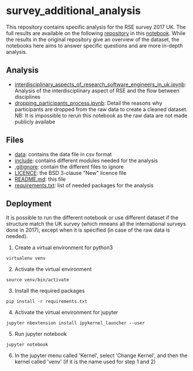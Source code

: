 # survey_additional_analysis

This repository contains specific analysis for the RSE survey 2017 UK. The full results are available on the following [repository](https://github.com/softwaresaved/international-survey) in this [notebook](https://github.com/softwaresaved/international-survey/blob/master/analysis/results_uk_2017_narrative.ipynb).
While the results in the original repository give an overview of the dataset, the notebooks here aims to answer specific questions and are more in-depth analysis.

## Analysis

* [interdisciplinary_aspects_of_research_software_engineers_in_uk.ipynb](interdisciplinary_aspects_of_research_software_engineers_in_uk.ipynb): Analysis of the interdisciplinary aspect of RSE and the flow between disciplines
* [dropping_participants_process.ipynb](dropping_participants_process.ipynb): Detail the reasons why participants are dropped from the raw data to create a cleaned dataset. NB: It is impossible to rerun this notebook as the raw data are not made publicly availabe

## Files

* [data](data/): contains the data file in csv format
* [include](include/): contains different modules needed for the analysis
* [.gitignore](.gitignore): contain the different files to ignore
* [LICENCE](LICENSE): the BSD 3-clause "New" licence file
* [README.md](README.md): this file
* [requirements.txt](requirements.txt): list of needed packages for the analysis

## Deployment

It is possible to run the different notebook or use different dataset if the structure match the UK survey (which mneans all the international surveys done in 2017), except when it is specified (in case of the raw data is needed).

1. Create a virtual environment for python3

`virtualenv venv`

2. Activate the virtual environment

`source venv/bin/activate`

3. Install the required packages

`pip install -r requirements.txt`

4. Activate the virtual environment for jupyter

`jupyter nbextension install ipykernel_launcher --user`

5. Run jupyter notebook

`jupyter notebook`

6. In the jupyter menu called 'Kernel', select 'Change Kernel', and then the kernel called 'venv' (if it is the name used for step 1 and 2)
